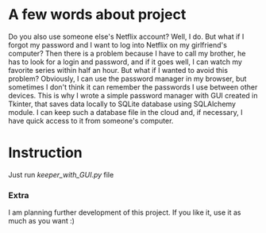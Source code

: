 # A few words about project

Do you also use someone else's Netflix account? Well, I do. But what if I forgot my password and I want to log into Netflix on my girlfriend's computer? Then there is a problem because I have to call my brother, he has to look for a login and password, and if it goes well, I can watch my favorite series within half an hour. But what if I wanted to avoid this problem? Obviously, I can use the password manager in my browser, but sometimes I don't think it can remember the passwords I use between other devices. This is why I wrote a simple password manager with GUI created in Tkinter, that saves data locally to SQLite database using SQLAlchemy module. I can keep such a database file in the cloud and, if necessary, I have quick access to it from someone's computer.

# Instruction
Just run *keeper_with_GUI.py* file

### Extra
I am planning further development of this project. If you like it, use it as much as you want :)
